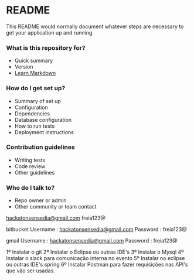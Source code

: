 # README #

This README would normally document whatever steps are necessary to get your application up and running.

### What is this repository for? ###

* Quick summary
* Version
* [Learn Markdown](https://bitbucket.org/tutorials/markdowndemo)

### How do I get set up? ###

* Summary of set up
* Configuration
* Dependencies
* Database configuration
* How to run tests
* Deployment instructions

### Contribution guidelines ###

* Writing tests
* Code review
* Other guidelines

### Who do I talk to? ###

* Repo owner or admin
* Other community or team contact


hackatonsensedia@gmail.com
freia123@

bitbucket
Username : hackatonsensedia@gmail.com
Password : freia123@


gmail
Username : hackatonsensedia@gmail.com
Password : freia123@


1º Instalar o git
2º Instalar o Eclipse ou outras IDE's
3º Instalar o Mysql
4º Instalar o slack para comunicação interna no evento
5º Instalar no eclipse ou outras IDE's spring
6º Instalar Postman para fazer requisições nas API's que vão ser usadas.
